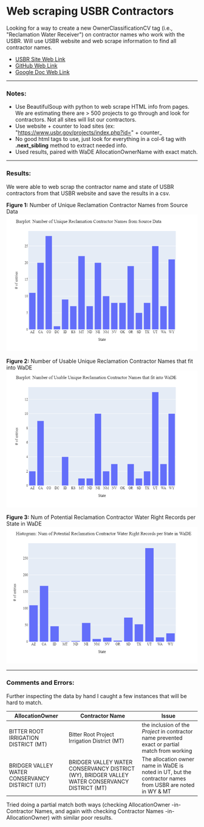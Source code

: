 # Web scraping USBR Contractors
Looking for a way to create a new OwnerClassificationCV tag (i.e., "Reclamation Water Receiver") on contractor names who work with the USBR.  Will use USBR website and web scrape information to find all contractor names.
- [USBR Site Web Link](https://www.usbr.gov/projects/)
- [GitHub Web Link](https://github.com/WSWCWaterDataExchange/WaDE-Side-Projects/issues/2)
- [Google Doc Web Link](https://docs.google.com/spreadsheets/d/14kVRLyPtz-AhDk3i2QfyMEFPEjfecYbeBFM15jr63Qc/edit?usp=sharing)


***
### Notes:
- Use BeautifulSoup with python to web scrape HTML info from pages.  We are estimating there are > 500 projects to go through and look for contractors.  Not all sites will list our contractors.
- Use website + counter to load sites (ex: "https://www.usbr.gov/projects/index.php?id=" + counter_
- No good html tags to use, just look for everything in a col-6 tag with **.next_sibling** method to extract needed info.
- Used results, paired with WaDE AllocationOwnerName with exact match.


***
### Results: 
We were able to web scrap the contractor name and state of USBR contractors from that USBR website and save the results in a csv.

**Figure 1:** Number of Unique Reclamation Contractor Names from Source Data
![](figures/result1.png)

**Figure 2:** Number of Usable Unique Reclamation Contractor Names that fit into WaDE
![](figures/result2.png)

**Figure 3:** Num of Potential Reclamation Contractor Water Right Records per State in WaDE
![](figures/result3.png)

***
### Comments and Errors: 
Further inspecting the data by hand I caught a few instances that will be hard to match.

AllocationOwner | Contractor Name | Issue
---- | ---- | ---- 
BITTER ROOT IRRIGATION DISTRICT (MT) | Bitter Root Project Irrigation District (MT) | the inclusion of the *Project* in contractor name prevented exact or partial match from working
BRIDGER VALLEY WATER CONSERVANCY DISTRICT (UT) | BRIDGER VALLEY WATER CONSERVANCY DISTRICT (WY), BRIDGER VALLEY WATER CONSERVANCY DISTRICT (MT) | The allocation owner name in WaDE is noted in UT, but the contractor names from USBR are noted in WY & MT

Tried doing a partial match both ways (checking AllocationOwner -in- Contractor Names, and again with checking Contractor Names -in- AllocationOwner) with similar poor results.
